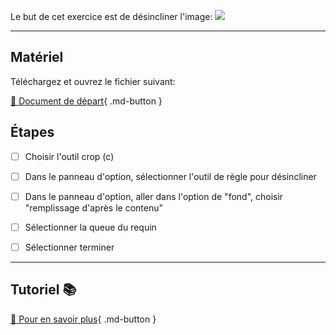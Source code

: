 
Le but de cet exercice est de désincliner l'image: 
<img src="images/07_desincliner_contenu_pris_compte.jpg">
***  

## Matériel
Téléchargez et ouvrez le fichier suivant:   

[📁 Document de départ](https://tim-montmorency.com/compendium/582-121%E2%80%93illustration-numerique/exercices_photoshop/images/07_desincliner_contenu_pris_compte.jpg){ .md-button }   <br>



## Étapes

- [ ] Choisir l'outil crop (c)
- [ ] Dans le panneau d'option, sélectionner l'outil de règle pour désincliner
- [ ] Dans le panneau d'option, aller dans l'option de "fond", choisir "remplissage d'après le contenu"
- [ ] Sélectionner la queue du requin
- [ ] Sélectionner terminer


***  
## Tutoriel 📚
[📖 Pour en savoir plus](https://cmontmorency365-my.sharepoint.com/:v:/g/personal/flpilote_cmontmorency_qc_ca/Ee3Gmwbq6xFCjD5qV47wwKYBtD_Fjw86v87ejTjPlIOnXQ?nav=eyJyZWZlcnJhbEluZm8iOnsicmVmZXJyYWxBcHAiOiJPbmVEcml2ZUZvckJ1c2luZXNzIiwicmVmZXJyYWxBcHBQbGF0Zm9ybSI6IldlYiIsInJlZmVycmFsTW9kZSI6InZpZXciLCJyZWZlcnJhbFZpZXciOiJNeUZpbGVzTGlua0NvcHkifX0&e=GY50o7){ .md-button }   <br>




